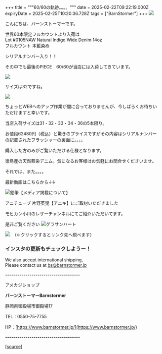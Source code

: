 +++
title = """60/60の軌跡。。。。"""
date = 2025-02-22T09:22:19.000Z
expiryDate = 2025-02-25T10:20:36.728Z
tags = ["BarnStormer"]
+++
[![](https://stat.ameba.jp/user_images/20231023/16/barnstormer-go/b2/03/p/o0420015015354743273.png)](https://ameblo.jp/barnstormer-go/entry-12825670498.html)

こんにちは、バーンストーマーです。

世界60本限定フルカウントより入荷は  
Lot #0105NAW Natural Indigo Wide Denim 14oz  
フルカウント 本藍染め 

シリアルナンバー入り！！

その中でも最後のPIECE　60/60が当店には入荷してきています。

[![](https://stat.ameba.jp/user_images/20250222/18/barnstormer-go/49/7e/j/o0466070015547062092.jpg)](https://stat.ameba.jp/user_images/20250222/18/barnstormer-go/49/7e/j/o0466070015547062092.jpg)

サイズは32ですね。

[![](https://stat.ameba.jp/user_images/20250222/18/barnstormer-go/f1/81/j/o0466070015547062095.jpg)](https://stat.ameba.jp/user_images/20250222/18/barnstormer-go/f1/81/j/o0466070015547062095.jpg)

ちょっとWEBへのアップ作業が間に合っておりませんが、今しばらくお待ちいただけますと幸いです。

当店入荷サイズは31・32・33・34・36の5本限り。

お値段62480円（税込）と驚きのプライスですがその内容はシリアルナンバーの記載されたフラッシャーの裏面に。。。。

購入した方のみがご覧いただける仕様となります。

徳島産の天然藍染デニム。気になるお客様はお気軽にお問合せくださいませ。

それでは、また。。。。

最新動画はこちらから↓↓

![鉛筆](https://stat100.ameba.jp/blog/ucs/img/char/char3/519.png)【メディア掲載について】

アニチューブ 片野英児【アニキ】にご取材いただきました

モヒカン小川のレザーチャンネルにてご紹介いただいてます。

是非ご覧ください ![グラサンハート](https://stat100.ameba.jp/blog/ucs/img/char/char3/148.png)

[![](https://stat.ameba.jp/user_images/20230412/16/barnstormer-go/6a/23/p/o0108010815269242493.png)](https://www.instagram.com/barnstormer_daily/)　（←クリックするとリンク先へ飛べます）

### インスタの更新もチェックしようー！

We also accept international shipping,  
Please contact us at bs@barnstormer.jp

**\-------------------------------------**

アメカジショップ

**バーンストーマーBarnstormer**

静岡県御殿場市御殿場17

TEL：0550-75-7755

HP：[https://www.barnstormer.jp/](https://www.barnstormer.jp/)

**\-------------------------------------**

[[source]](https://ameblo.jp/barnstormer-go/entry-12887419626.html)
